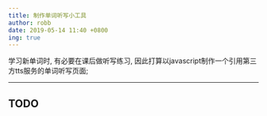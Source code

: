 ```yaml
---
title: 制作单词听写小工具
author: robb
date: 2019-05-14 11:40 +0800
ing: true
---
```

学习新单词时, 有必要在课后做听写练习, 因此打算以javascript制作一个引用第三方tts服务的单词听写页面;

---

## TODO

